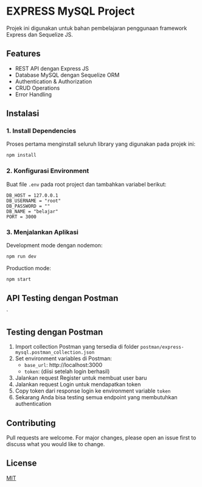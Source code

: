 # EXPRESS MySQL Project
Projek ini digunakan untuk bahan pembelajaran penggunaan framework Express dan Sequelize JS.

## Features
- REST API dengan Express JS
- Database MySQL dengan Sequelize ORM
- Authentication & Authorization
- CRUD Operations
- Error Handling

## Instalasi

### 1. Install Dependencies
Proses pertama menginstall seluruh library yang digunakan pada projek ini:
```bash
npm install
```

### 2. Konfigurasi Environment
Buat file `.env` pada root project dan tambahkan variabel berikut:
```env
DB_HOST = 127.0.0.1
DB_USERNAME = "root"
DB_PASSWORD = ""
DB_NAME = "belajar"
PORT = 3000
```



### 3. Menjalankan Aplikasi
Development mode dengan nodemon:
```bash
npm run dev
```

Production mode:
```bash
npm start
```

## API Testing dengan Postman

`

## Testing dengan Postman
1. Import collection Postman yang tersedia di folder `postman/express-mysql.postman_collection.json`
2. Set environment variables di Postman:
   - `base_url`: http://localhost:3000
   - `token`: (diisi setelah login berhasil)
3. Jalankan request Register untuk membuat user baru
4. Jalankan request Login untuk mendapatkan token
5. Copy token dari response login ke environment variable `token`
6. Sekarang Anda bisa testing semua endpoint yang membutuhkan authentication


## Contributing
Pull requests are welcome. For major changes, please open an issue first to discuss what you would like to change.

## License
[MIT](https://choosealicense.com/licenses/mit/)
